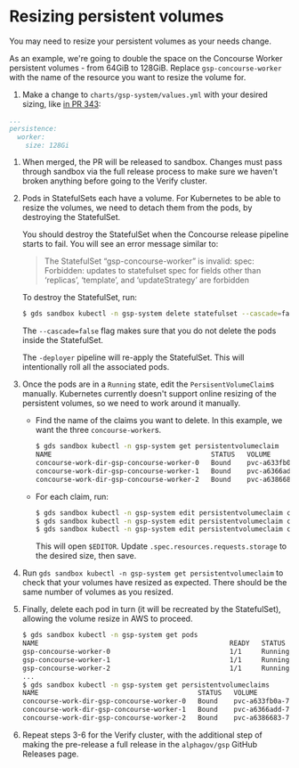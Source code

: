 # Resizing persistent volumes

You may need to resize your persistent volumes as your needs change.

As an example, we're going to double the space on the Concourse Worker
persistent volumes - from 64GiB to 128GiB. Replace
`gsp-concourse-worker` with the name of the resource you want to
resize the volume for.

1. Make a change to `charts/gsp-system/values.yml` with your desired
   sizing, like [in PR 343](https://github.com/alphagov/gsp/pull/343):

```yaml
...
persistence:
  worker:
    size: 128Gi
```

1. When merged, the PR will be released to sandbox. Changes must pass
   through sandbox via the full release process to make sure we haven't
   broken anything before going to the Verify cluster.

1. Pods in StatefulSets each have a volume. For Kubernetes to be able
   to resize the volumes, we need to detach them from the pods, by
   destroying the StatefulSet.

   You should destroy the StatefulSet when the Concourse release pipeline starts to fail. You will see an error message similar to:

    > The StatefulSet “gsp-concourse-worker” is invalid: spec:
    > Forbidden: updates to statefulset spec for fields other than
    > ‘replicas’, ‘template’, and ‘updateStrategy’ are forbidden

   To destroy the StatefulSet, run:

   ```sh
   $ gds sandbox kubectl -n gsp-system delete statefulset --cascade=false gsp-concourse-worker
   ```

   The `--cascade=false` flag makes sure that you do not delete the pods inside the StatefulSet.

   The `-deployer` pipeline will re-apply the StatefulSet. This will
   intentionally roll all the associated pods.

1. Once the pods are in a `Running` state, edit the
   `PersisentVolumeClaim`s manually. Kubernetes currently doesn't support online resizing of the persistent volumes, so we need to work around it manually.

    - Find the name of the claims you want to delete. In this example,
      we want the three `concourse-worker`s.

      ```sh
      $ gds sandbox kubectl -n gsp-system get persistentvolumeclaim
      NAME                                        STATUS   VOLUME                                     CAPACITY   ACCESS MODES   STORAGECLASS   AGE
      concourse-work-dir-gsp-concourse-worker-0   Bound    pvc-a633fb0a-76fe-11e9-bbf3-0ae9bf7a1ac0   64Gi      RWO            gp2            84d
      concourse-work-dir-gsp-concourse-worker-1   Bound    pvc-a6366add-76fe-11e9-bbf3-0ae9bf7a1ac0   64Gi      RWO            gp2            84d
      concourse-work-dir-gsp-concourse-worker-2   Bound    pvc-a6386683-76fe-11e9-bbf3-0ae9bf7a1ac0   64Gi      RWO            gp2            84d
      ```

    - For each claim, run:

      ```sh
      $ gds sandbox kubectl -n gsp-system edit persistentvolumeclaim concourse-work-dir-gsp-concourse-worker-0
      $ gds sandbox kubectl -n gsp-system edit persistentvolumeclaim concourse-work-dir-gsp-concourse-worker-1
      $ gds sandbox kubectl -n gsp-system edit persistentvolumeclaim concourse-work-dir-gsp-concourse-worker-2
      ```

      This will open `$EDITOR`. Update
      `.spec.resources.requests.storage` to the desired size, then
      save.

1. Run `gds sandbox kubectl -n gsp-system get persistentvolumeclaim`
   to check that your volumes have resized as expected. There should
   be the same number of volumes as you resized.

1. Finally, delete each pod in turn (it will be recreated by the
   StatefulSet), allowing the volume resize in AWS to proceed.

   ```sh
   $ gds sandbox kubectl -n gsp-system get pods
   NAME                                                READY   STATUS      RESTARTS   AGE
   gsp-concourse-worker-0                              1/1     Running     0          3m13s
   gsp-concourse-worker-1                              1/1     Running     0          4m20s
   gsp-concourse-worker-2                              1/1     Running     0          5m11s
   ...
   $ gds sandbox kubectl -n gsp-system get persistentvolumeclaims
   NAME                                        STATUS   VOLUME                                     CAPACITY   ACCESS MODES   STORAGECLASS   AGE
   concourse-work-dir-gsp-concourse-worker-0   Bound    pvc-a633fb0a-76fe-11e9-bbf3-0ae9bf7a1ac0   128Gi      RWO            gp2            84d
   concourse-work-dir-gsp-concourse-worker-1   Bound    pvc-a6366add-76fe-11e9-bbf3-0ae9bf7a1ac0   128Gi      RWO            gp2            84d
   concourse-work-dir-gsp-concourse-worker-2   Bound    pvc-a6386683-76fe-11e9-bbf3-0ae9bf7a1ac0   128Gi      RWO            gp2            84d
   ```

1. Repeat steps 3-6 for the Verify cluster, with the additional step
   of making the pre-release a full release in the `alphagov/gsp`
   GitHub Releases page.
